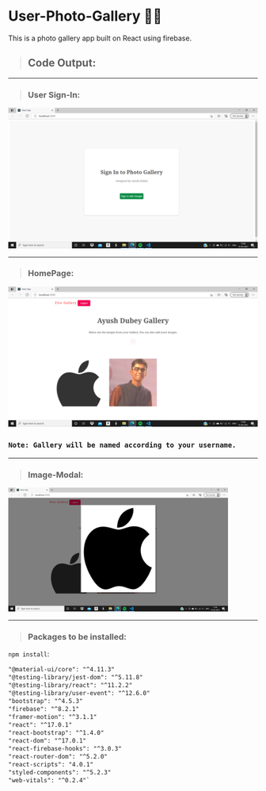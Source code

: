 # User-Photo-Gallery 📸📁
This is a photo gallery app built on React using firebase. 


> ## Code Output:
 <hr/>

> ### User Sign-In:
<img src="./user-gallery-1.png"/>

<hr/>

> ### HomePage:
<img src="./user-gallery-2.png"/>

### `Note: Gallery will be named according to your username.`
<hr/>

> ### Image-Modal:
<img src="./user-gallery-3.png" height="250px"/>

<hr/>

> ### Packages to be installed:

`npm install`:

    "@material-ui/core": "^4.11.3"
    "@testing-library/jest-dom": "^5.11.8"
    "@testing-library/react": "^11.2.2"
    "@testing-library/user-event": "^12.6.0"
    "bootstrap": "^4.5.3"
    "firebase": "^8.2.1"
    "framer-motion": "^3.1.1"
    "react": "^17.0.1"
    "react-bootstrap": "^1.4.0"
    "react-dom": "^17.0.1"
    "react-firebase-hooks": "^3.0.3"
    "react-router-dom": "^5.2.0"
    "react-scripts": "4.0.1"
    "styled-components": "^5.2.3"
    "web-vitals": "^0.2.4"`
